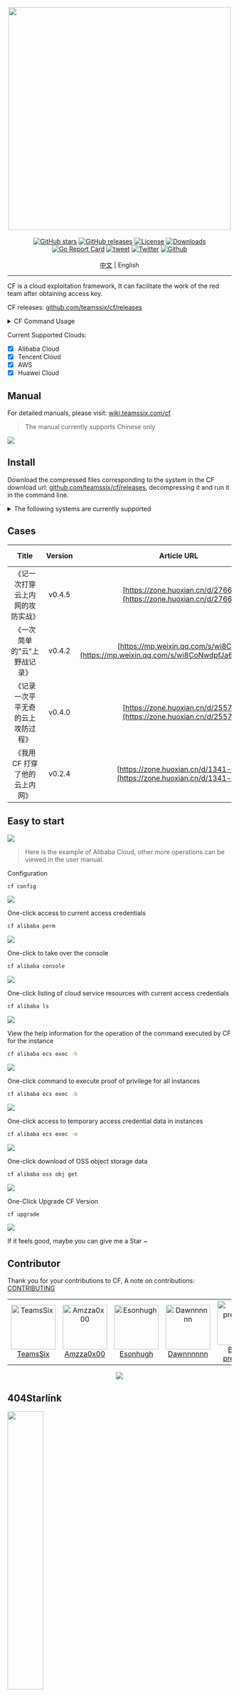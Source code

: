 <p align="center">
<img width="500" src="https://cdn.jsdelivr.net/gh/teamssix/BlogImages/imgs/202207022209168.png"><br><br>
<a href="https://github.com/teamssix/cf/stargazers"><img alt="GitHub stars" src="https://img.shields.io/github/stars/teamssix/cf"/></a>
<a href="https://github.com/teamssix/cf/releases"><img alt="GitHub releases" src="https://img.shields.io/github/release/teamssix/cf"/></a>
<a href="https://github.com/teamssix/cf/blob/main/LICENSE"><img alt="License" src="https://img.shields.io/badge/License-Apache%202.0-blue.svg"/></a>
<a href="https://github.com/teamssix/cf/releases"><img alt="Downloads" src="https://img.shields.io/github/downloads/teamssix/cf/total?color=brightgreen"/></a>
<a href="https://goreportcard.com/report/github.com/teamssix/cf"><img alt="Go Report Card" src="https://goreportcard.com/badge/github.com/teamssix/cf"/></a>
<a href="https://twitter.com/intent/tweet/?text=CF%2C%20an%20amazing%20cloud%20exploitation%20framework%0Ahttps%3A%2F%2Fgithub.com%2Fteamssix%2Fcf%0A%23cloud%20%23security%20%23cloudsecurity%20%23cybersecurtiy"><img alt="tweet" src="https://img.shields.io/twitter/url?url=https://github.com/teamssix/cf" /></a>
<a href="https://twitter.com/teamssix"><img alt="Twitter" src="https://img.shields.io/twitter/follow/teamssix?label=Followers&style=social" /></a>
<a href="https://github.com/teamssix"><img alt="Github" src="https://img.shields.io/github/followers/TeamsSix?style=social" /></a><br></br>
<a href="README.md">中文</a> | English
</p>


---

CF is a cloud exploitation framework, It can facilitate the work of the red team after obtaining access key.

CF releases: [github.com/teamssix/cf/releases](https://github.com/teamssix/cf/releases)

<details> <summary>CF Command Usage</summary><br>
    
![](https://cdn.jsdelivr.net/gh/teamssix/BlogImages/imgs/202304291924886.png)
    
</details>

Current Supported Clouds:

- [x] Alibaba Cloud
- [x] Tencent Cloud
- [x] AWS
- [x] Huawei Cloud

## Manual

For detailed manuals, please visit: [wiki.teamssix.com/cf](https://wiki.teamssix.com/cf)

> The manual currently supports Chinese only

[![](https://cdn.jsdelivr.net/gh/teamssix/BlogImages/imgs/202210121147330.png)](https://wiki.teamssix.com/cf)

## Install

Download the compressed files corresponding to the system in the CF download url: [github.com/teamssix/cf/releases](https://github.com/teamssix/cf/releases), decompressing it and run it in the command line.

<details> <summary>The following systems are currently supported</summary><br>

|          File name           | System  |            Architecture            | Bit  |
| :--------------------------: | :-----: | :--------------------------------: | :--: |
| cf_x.x.x_darwin_amd64.tar.gz |  MacOS  |     AMD (Mac for Intel chips)      |  64  |
| cf_x.x.x_darwin_arm64.tar.gz |  MacOS  | ARM (Mac for Apple M Series Chips) |  64  |
|  cf_x.x.x_linux_386.tar.gz   |  Linux  |                AMD                 |  32  |
| cf_x.x.x_linux_amd64.tar.gz  |  Linux  |                AMD                 |  64  |
| cf_x.x.x_linux_arm64.tar.gz  |  Linux  |                ARM                 |  64  |
|   cf_x.x.x_windows_386.zip   | Windows |                AMD                 |  32  |
|  cf_x.x.x_windows_amd64.zip  | Windows |                AMD                 |  64  |
|  cf_x.x.x_windows_arm64.zip  | Windows |                ARM                 |  64  |

</details>

## Cases

|               Title                | Version |                         Article URL                          |  Author  | Release Time |
| :--------------------------------: | :-----: | :----------------------------------------------------------: | :------: | :----------: |
|    《记一次打穿云上内网的攻防实战》    |      v0.4.5      | [https://zone.huoxian.cn/d/2766](https://zone.huoxian.cn/d/2766) | Walker 沃克 | 2023.5.21 |
|    《一次简单的"云"上野战记录》    | v0.4.2  | [https://mp.weixin.qq.com/s/wi8C...](https://mp.weixin.qq.com/s/wi8CoNwdpfJa6eMP4t1PCQ) | carrypan |  2022.10.19  |
| 《记录一次平平无奇的云上攻防过程》 | v0.4.0  | [https://zone.huoxian.cn/d/2557](https://zone.huoxian.cn/d/2557) | TeamsSix |  2022.9.14   |
|   《我用 CF 打穿了他的云上内网》   | v0.2.4  | [https://zone.huoxian.cn/d/1341-cf](https://zone.huoxian.cn/d/1341-cf) | TeamsSix |  2022.7.13   |

## Easy to start

![](https://cdn.jsdelivr.net/gh/teamssix/BlogImages/imgs/202210121148379.png)

> Here is the example of Alibaba Cloud, other more operations can be viewed in the user manual.

Configuration

```bash
cf config
```

![](https://cdn.jsdelivr.net/gh/teamssix/BlogImages/imgs/202209071737407.png)

One-click access to current access credentials

```bash
cf alibaba perm
```

![](https://cdn.jsdelivr.net/gh/teamssix/BlogImages/imgs/202209071737408.png)

One-click to take over the console

```bash
cf alibaba console
```

![](https://cdn.jsdelivr.net/gh/teamssix/BlogImages/imgs/202209071737409.png)

One-click listing of cloud service resources with current access credentials

```bash
cf alibaba ls
```

![](https://cdn.jsdelivr.net/gh/teamssix/BlogImages/imgs/202209071737410.png)

View the help information for the operation of the command executed by CF for the instance

```bash
cf alibaba ecs exec -h
```

![](https://cdn.jsdelivr.net/gh/teamssix/BlogImages/imgs/202210121148805.png)

One-click command to execute proof of privilege for all instances

```bash
cf alibaba ecs exec -b
```

![](https://cdn.jsdelivr.net/gh/teamssix/BlogImages/imgs/202209071737412.png)

One-click access to temporary access credential data in instances

```bash
cf alibaba ecs exec -m
```

![](https://cdn.jsdelivr.net/gh/teamssix/BlogImages/imgs/202209071737413.png)

One-click download of OSS object storage data

```bash
cf alibaba oss obj get
```

![](https://cdn.jsdelivr.net/gh/teamssix/BlogImages/imgs/202209071737414.png)

One-Click Upgrade CF Version

```bash
cf upgrade
```

![](https://cdn.jsdelivr.net/gh/teamssix/BlogImages/imgs/202209071737416.png)

If it feels good, maybe you can give me a Star ~

## Contributor

Thank you for your contributions to CF, A note on contributions: [CONTRIBUTING](https://github.com/teamssix/cf/blob/main/CONTRIBUTING.md)

<div align=center>
<table>
    <tr>
        <td align="center"><a href="https://github.com/teamssix"><img alt="TeamsSix"
                                src="https://avatars.githubusercontent.com/u/49087564?v=4" style="width: 100px;"/><br/>TeamsSix</a></td>
        <td align="center"><a href="https://github.com/Amzza0x00"><img alt="Amzza0x00"
                                src="https://avatars.githubusercontent.com/u/32904523?v=4"  style="width: 100px;"/><br/>Amzza0x00</a></td>
        <td align="center"><a href="https://github.com/Esonhugh"><img alt="Esonhugh"
                                src="https://avatars.githubusercontent.com/u/32677240?v=4"  style="width: 100px;"/><br/>Esonhugh</a></td>
        <td align="center"><a href="https://github.com/Dawnnnnnn"><img alt="Dawnnnnnn"
                                src="https://avatars.githubusercontent.com/u/24506421?v=4"  style="width: 100px;"/><br/>Dawnnnnnn</a></td>
        <td align="center"><a href="https://github.com/Belos-pretender"><img alt="Belos-pretender"
                                src="https://avatars.githubusercontent.com/u/52148409?v=4"  style="width: 100px;"/><br/>Belos-pretender</a></td>
        <td align="center"><a href="https://github.com/0xorOne"><img alt="Kfzz1"
                                src="https://avatars.githubusercontent.com/u/125463022?v=4"  style="width: 100px;"/><br/>Kfzz1</a></td>
</table>
</div>

<div align=center><a href="https://github.com/teamssix"><img src="https://repobeats.axiom.co/api/embed/30b8de6c059cbe83fe0ba44fff91136270a39ab9.svg"></a></div>



## 404Starlink

<img src="https://github.com/knownsec/404StarLink/raw/master/Images/logo.png" width="40%">

CF has joined [404Starlink](https://github.com/knownsec/404StarLink)

## More

If you are interested in cloud security, you can see my other project [Awesome Cloud Security](https://github.com/teamssix/awesome-cloud-security) , many cloud security resources are included here.

If these cloud security resources are still not enough for you, check out my [cloud security knowledge base](https://wiki.teamssix.com/)), where I have a lot of notes and articles in the direction of cloud security.

Finally, the following is my personal wechat official accounts, welcome to follow ~

<div align=center><a href="https://github.com/teamssix"><img width="700" src="https://cdn.jsdelivr.net/gh/teamssix/BlogImages/imgs/202204152148071.png"></a></div>

If you would like to work with me on this, you can join the team by sending your resume to admin@wgpsec.org.

![](https://cdn.jsdelivr.net/gh/teamssix/BlogImages/imgs/202209151716790.png)

<div align=center><a href="https://github.com/teamssix"><img src="https://api.star-history.com/svg?repos=teamssix/cf&type=Timeline"></a></div>



## Warning

* This tool can only be used in legal scenarios and is strictly forbidden to be used in illegal scenarios.
* The risks involved in this tool are the responsibility of the tenant and not the cloud providers.

<div align=center><img width="400" src="https://cdn.jsdelivr.net/gh/teamssix/BlogImages/imgs/202301041622502.JPG"></div><br>

<div align=center><b>Thank you for using my tool.</b></div>
